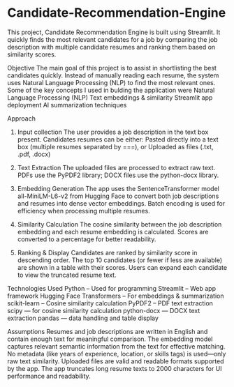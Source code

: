 # Candidate-Recommendation-Engine
This project, Candidate Recommendation Engine is built using Streamlit. It quickly finds the most relevant candidates for a job by comparing the job description with multiple candidate resumes and ranking them based on similarity scores.

Objective
The main goal of this project is to assist in shortlisting the best candidates quickly. Instead of manually reading each resume, the system uses Natural Language Processing (NLP) to find the most relevant ones. Some of the key concepts I used in bulding the application were
Natural Language Processing (NLP)
Text embeddings & similarity
Streamlit app deployment
AI summarization techniques

Approach
1) Input collection
   The user provides a job description in the text box present.
   Candidates resumes can be either:
   Pasted directly into a text box (multiple resumes separated by ===), or
   Uploaded as files (.txt, .pdf, .docx)

2) Text Extraction
The uploaded files are processed to extract raw text. PDFs use the PyPDF2 library; DOCX files use the python-docx library.

3) Embedding Generation
The app uses the SentenceTransformer model all-MiniLM-L6-v2 from Hugging Face to convert both job descriptions and resumes into dense vector embeddings. Batch encoding is used for efficiency when processing multiple resumes.

4) Similarity Calculation
The cosine similarity between the job description embedding and each resume embedding is calculated. Scores are converted to a percentage for better readability.

5) Ranking & Display
Candidates are ranked by similarity score in descending order. The top 10 candidates (or fewer if less are available) are shown in a table with their scores.
Users can expand each candidate to view the truncated resume text.

Technologies Used
Python – Used for programming
Streamlit – Web app framework
Hugging Face Transformers – For embeddings & summarization
scikit-learn – Cosine similarity calculation
PyPDF2 – PDF text extraction
scipy — for cosine similarity calculation
python-docx — DOCX text extraction
pandas — data handling and table display

Assumptions
Resumes and job descriptions are written in English and contain enough text for meaningful comparison.
The embedding model captures relevant semantic information from the text for effective matching.
No metadata (like years of experience, location, or skills tags) is used—only raw text similarity.
Uploaded files are valid and readable formats supported by the app.
The app truncates long resume texts to 2000 characters for UI performance and readability.
